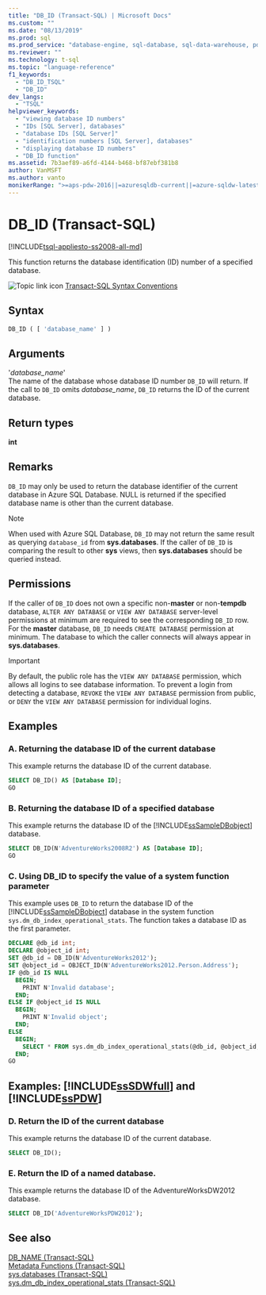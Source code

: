 ```yaml
---
title: "DB_ID (Transact-SQL) | Microsoft Docs"
ms.custom: ""
ms.date: "08/13/2019"
ms.prod: sql
ms.prod_service: "database-engine, sql-database, sql-data-warehouse, pdw"
ms.reviewer: ""
ms.technology: t-sql
ms.topic: "language-reference"
f1_keywords: 
  - "DB_ID_TSQL"
  - "DB_ID"
dev_langs: 
  - "TSQL"
helpviewer_keywords: 
  - "viewing database ID numbers"
  - "IDs [SQL Server], databases"
  - "database IDs [SQL Server]"
  - "identification numbers [SQL Server], databases"
  - "displaying database ID numbers"
  - "DB_ID function"
ms.assetid: 7b3aef89-a6fd-4144-b468-bf87ebf381b8
author: VanMSFT
ms.author: vanto
monikerRange: ">=aps-pdw-2016||=azuresqldb-current||=azure-sqldw-latest||>=sql-server-2016||=sqlallproducts-allversions||>=sql-server-linux-2017||=azuresqldb-mi-current"
---
```

# DB_ID (Transact-SQL)
[!INCLUDE[tsql-appliesto-ss2008-all-md](../../includes/tsql-appliesto-ss2008-all-md.md)]

This function returns the database identification (ID) number of a specified database.
  
![Topic link icon](../../database-engine/configure-windows/media/topic-link.gif "Topic link icon") [Transact-SQL Syntax Conventions](../../t-sql/language-elements/transact-sql-syntax-conventions-transact-sql.md)
  
## Syntax  
  
```sql
DB_ID ( [ 'database_name' ] )   
```  
  
## Arguments  
'*database_name*'  
The name of the database whose database ID number `DB_ID` will return. If the call to `DB_ID` omits *database_name*, `DB_ID` returns the ID of the current database.
  
## Return types
**int**

## Remarks
`DB_ID` may only be used to return the database identifier of the current database in Azure SQL Database. NULL is returned if the specified database name is other than the current database.

> [!NOTE]
> When used with Azure SQL Database, `DB_ID` may not return the same result as querying `database_id` from **sys.databases**. If the caller of `DB_ID` is comparing the result to other **sys** views, then **sys.databases** should be queried instead.
  
## Permissions  
If the caller of `DB_ID` does not own a specific non-**master** or non-**tempdb** database, `ALTER ANY DATABASE` or `VIEW ANY DATABASE` server-level permissions at minimum are required to see the corresponding `DB_ID` row. For the **master** database, `DB_ID` needs `CREATE DATABASE` permission at minimum. The database to which the caller connects will always appear in **sys.databases**.
  
> [!IMPORTANT]  
>  By default, the public role has the `VIEW ANY DATABASE` permission, which allows all logins to see database information. To prevent a login from detecting a database, `REVOKE` the `VIEW ANY DATABASE` permission from public, or `DENY` the `VIEW ANY DATABASE` permission for individual logins.  
  
## Examples  
  
### A. Returning the database ID of the current database  
This example returns the database ID of the current database.
  
```sql
SELECT DB_ID() AS [Database ID];  
GO  
```  
  
### B. Returning the database ID of a specified database  
This example returns the database ID of the [!INCLUDE[ssSampleDBobject](../../includes/sssampledbobject-md.md)] database.
  
```sql
SELECT DB_ID(N'AdventureWorks2008R2') AS [Database ID];  
GO  
```  
  
### C. Using DB_ID to specify the value of a system function parameter  
This example uses `DB_ID` to return the database ID of the [!INCLUDE[ssSampleDBobject](../../includes/sssampledbobject-md.md)] database in the system function `sys.dm_db_index_operational_stats`. The function takes a database ID as the first parameter.
  
```sql
DECLARE @db_id int;  
DECLARE @object_id int;  
SET @db_id = DB_ID(N'AdventureWorks2012');  
SET @object_id = OBJECT_ID(N'AdventureWorks2012.Person.Address');  
IF @db_id IS NULL   
  BEGIN;  
    PRINT N'Invalid database';  
  END;  
ELSE IF @object_id IS NULL  
  BEGIN;  
    PRINT N'Invalid object';  
  END;  
ELSE  
  BEGIN;  
    SELECT * FROM sys.dm_db_index_operational_stats(@db_id, @object_id, NULL, NULL);  
  END;  
GO  
```  
  
## Examples: [!INCLUDE[ssSDWfull](../../includes/sssdwfull-md.md)] and [!INCLUDE[ssPDW](../../includes/sspdw-md.md)]  
  
### D. Return the ID of the current database  
This example returns the database ID of the current database.
  
```sql
SELECT DB_ID();  
```  
  
### E. Return the ID of a named database.  
This example returns the database ID of the AdventureWorksDW2012 database.
  
```sql
SELECT DB_ID('AdventureWorksPDW2012');  
```  
  
## See also
[DB_NAME &#40;Transact-SQL&#41;](../../t-sql/functions/db-name-transact-sql.md)  
[Metadata Functions &#40;Transact-SQL&#41;](../../t-sql/functions/metadata-functions-transact-sql.md)  
[sys.databases &#40;Transact-SQL&#41;](../../relational-databases/system-catalog-views/sys-databases-transact-sql.md)  
[sys.dm_db_index_operational_stats &#40;Transact-SQL&#41;](../../relational-databases/system-dynamic-management-views/sys-dm-db-index-operational-stats-transact-sql.md)
  
  

